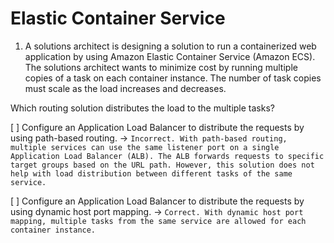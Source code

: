 # Elastic Container Service

1. A solutions architect is designing a solution to run a containerized web application by using Amazon Elastic Container Service (Amazon ECS). The solutions architect wants to minimize cost by running multiple copies of a task on each container instance. The number of task copies must scale as the load increases and decreases.

Which routing solution distributes the load to the multiple tasks?

[ ] Configure an Application Load Balancer to distribute the requests by using path-based routing. → `Incorrect. With path-based routing, multiple services can use the same listener port on a single Application Load Balancer (ALB). The ALB forwards requests to specific target groups based on the URL path. However, this solution does not help with load distribution between different tasks of the same service.`

[ ] Configure an Application Load Balancer to distribute the requests by using dynamic host port mapping. → `Correct. With dynamic host port mapping, multiple tasks from the same service are allowed for each container instance.`
